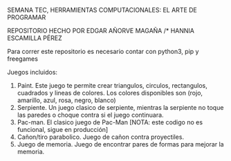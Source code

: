 SEMANA TEC, HERRAMIENTAS COMPUTACIONALES: EL ARTE DE PROGRAMAR

REPOSITORIO HECHO POR 
EDGAR AÑORVE MAGAÑA /*
HANNIA ESCAMILLA PÉREZ

Para correr este repositorio es necesario contar con python3, pip y freegames

Juegos incluidos:
1. Paint. Este juego te permite crear triangulos, circulos, rectangulos, cuadrados y lineas de colores. Los colores disponibles son (rojo, amarillo, azul, rosa, negro, blanco)
2. Serpiente. Un juego clasico de serpiente, mientras la serpiente no toque las paredes o choque contra si el juego continuara. 
3. Pac-man. El clasico juego de Pac-Man [NOTA: este codigo no es funcional, sigue en producción]
4. Cañon/tiro parabolico. Juego de cañon contra proyectiles. 
5. Juego de memoria. Juego de encontrar pares de formas para mejorar la memoria. 
